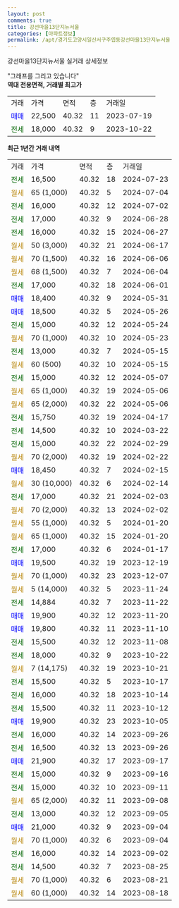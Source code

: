 ```yaml
---
layout: post
comments: true
title: 강선마을13단지뉴서울
categories: [아파트정보]
permalink: /apt/경기도고양시일산서구주엽동강선마을13단지뉴서울
---
```


강선마을13단지뉴서울 실거래 상세정보

<script type="text/javascript">
  google.charts.load('current', {'packages':['line', 'corechart']});
  google.charts.setOnLoadCallback(drawChart);

  function drawChart() {
    var data = new google.visualization.DataTable();
    data.addColumn('date', '거래일');
    data.addColumn('number', "매매");
    data.addColumn('number', "전세");
    data.addColumn('number', "전매");

    data.addRows([[new Date(Date.parse("2024-07-23")), null, 16500, null], [new Date(Date.parse("2024-07-04")), null, null, null], [new Date(Date.parse("2024-07-02")), null, 16000, null], [new Date(Date.parse("2024-06-28")), null, 17000, null], [new Date(Date.parse("2024-06-27")), null, 16000, null], [new Date(Date.parse("2024-06-17")), null, null, null], [new Date(Date.parse("2024-06-06")), null, null, null], [new Date(Date.parse("2024-06-04")), null, null, null], [new Date(Date.parse("2024-06-01")), null, 17000, null], [new Date(Date.parse("2024-05-31")), 18400, null, null], [new Date(Date.parse("2024-05-26")), 18500, null, null], [new Date(Date.parse("2024-05-24")), null, 15000, null], [new Date(Date.parse("2024-05-23")), null, null, null], [new Date(Date.parse("2024-05-15")), null, 13000, null], [new Date(Date.parse("2024-05-15")), null, null, null], [new Date(Date.parse("2024-05-07")), null, 15000, null], [new Date(Date.parse("2024-05-06")), null, null, null], [new Date(Date.parse("2024-05-06")), null, null, null], [new Date(Date.parse("2024-04-17")), null, 15750, null], [new Date(Date.parse("2024-03-22")), null, 14500, null], [new Date(Date.parse("2024-02-29")), null, 15000, null], [new Date(Date.parse("2024-02-22")), null, null, null], [new Date(Date.parse("2024-02-15")), 18450, null, null], [new Date(Date.parse("2024-02-14")), null, null, null], [new Date(Date.parse("2024-02-03")), null, 17000, null], [new Date(Date.parse("2024-02-02")), null, null, null], [new Date(Date.parse("2024-01-20")), null, null, null], [new Date(Date.parse("2024-01-20")), null, null, null], [new Date(Date.parse("2024-01-17")), null, 17000, null], [new Date(Date.parse("2023-12-19")), 19500, null, null], [new Date(Date.parse("2023-12-07")), null, null, null], [new Date(Date.parse("2023-11-24")), null, null, null], [new Date(Date.parse("2023-11-22")), null, 14884, null], [new Date(Date.parse("2023-11-20")), 19900, null, null], [new Date(Date.parse("2023-11-10")), 19800, null, null], [new Date(Date.parse("2023-11-08")), null, 15500, null], [new Date(Date.parse("2023-10-22")), null, 18000, null], [new Date(Date.parse("2023-10-21")), null, null, null], [new Date(Date.parse("2023-10-17")), null, 15500, null], [new Date(Date.parse("2023-10-14")), null, 16000, null], [new Date(Date.parse("2023-10-12")), null, 15500, null], [new Date(Date.parse("2023-10-05")), 19900, null, null], [new Date(Date.parse("2023-09-26")), null, 16000, null], [new Date(Date.parse("2023-09-26")), null, 16500, null], [new Date(Date.parse("2023-09-17")), 21900, null, null], [new Date(Date.parse("2023-09-16")), null, 15000, null], [new Date(Date.parse("2023-09-11")), null, 15000, null], [new Date(Date.parse("2023-09-08")), null, null, null], [new Date(Date.parse("2023-09-05")), null, 13000, null], [new Date(Date.parse("2023-09-04")), 21000, null, null], [new Date(Date.parse("2023-09-04")), null, null, null], [new Date(Date.parse("2023-09-02")), null, 16000, null], [new Date(Date.parse("2023-08-25")), null, 14500, null], [new Date(Date.parse("2023-08-21")), null, null, null], [new Date(Date.parse("2023-08-18")), null, null, null]]);

    var options = {
      hAxis: {
        format: 'yyyy/MM/dd'
      },    
      lineWidth: 0,
      pointsVisible: true,    
      title: '최근 1년간 유형별 실거래가 분포',
      legend: { position: 'bottom' }
    };

    var formatter = new google.visualization.NumberFormat({pattern:'###,###'} );
    formatter.format(data, 1);
    formatter.format(data, 2);
    
    setTimeout(function() {
        var chart = new google.visualization.LineChart(document.getElementById('columnchart_material'));
        chart.draw(data, (options));
        document.getElementById('loading').style.display = 'none';
    }, 200);
  }
</script>


<div id="loading" style="z-index:20; display: block; margin-left: 0px">"그래프를 그리고 있습니다"</div>
<div id="columnchart_material" style="width: 95%; margin-left: 0px; display: block"></div>
<!-- contents start -->
<b>역대 전용면적, 거래별 최고가</b>
<table class="sortable">
    <tr>
      <td>거래</td>
      <td>가격</td>
      <td>면적</td>
      <td>층</td>
      <td>거래일</td>
    </tr>
        <tr>
          <td><a style="color: blue">매매</a></td>
          <td>22,500</td>
          <td>40.32</td>
          <td>11</td>
          <td>2023-07-19</td>
        </tr>        
        <tr>
              <td><a style="color: darkgreen">전세</a></td>
              <td>18,000</td>
              <td>40.32</td>
              <td>9</td>
              <td>2023-10-22</td>
            </tr>        
    
</table>

<b>최근 1년간 거래 내역</b>

<table class="sortable">
    <tr>
      <td>거래</td>
      <td>가격</td>
      <td>면적</td>
      <td>층</td>
      <td>거래일</td>
    </tr>
    <tr>
      <td><a style="color: darkgreen">전세</a></td>
      <td>16,500</td>
      <td>40.32</td>
      <td>18</td>
      <td>2024-07-23</td>
    </tr>          <tr>
      <td><a style="color: darkgoldenrod">월세</a></td>
      <td>65 (1,000)</td>
      <td>40.32</td>
      <td>5</td>
      <td>2024-07-04</td>
    </tr>          <tr>
      <td><a style="color: darkgreen">전세</a></td>
      <td>16,000</td>
      <td>40.32</td>
      <td>12</td>
      <td>2024-07-02</td>
    </tr>          <tr>
      <td><a style="color: darkgreen">전세</a></td>
      <td>17,000</td>
      <td>40.32</td>
      <td>9</td>
      <td>2024-06-28</td>
    </tr>          <tr>
      <td><a style="color: darkgreen">전세</a></td>
      <td>16,000</td>
      <td>40.32</td>
      <td>15</td>
      <td>2024-06-27</td>
    </tr>          <tr>
      <td><a style="color: darkgoldenrod">월세</a></td>
      <td>50 (3,000)</td>
      <td>40.32</td>
      <td>21</td>
      <td>2024-06-17</td>
    </tr>          <tr>
      <td><a style="color: darkgoldenrod">월세</a></td>
      <td>70 (1,500)</td>
      <td>40.32</td>
      <td>16</td>
      <td>2024-06-06</td>
    </tr>          <tr>
      <td><a style="color: darkgoldenrod">월세</a></td>
      <td>68 (1,500)</td>
      <td>40.32</td>
      <td>7</td>
      <td>2024-06-04</td>
    </tr>          <tr>
      <td><a style="color: darkgreen">전세</a></td>
      <td>17,000</td>
      <td>40.32</td>
      <td>18</td>
      <td>2024-06-01</td>
    </tr>          <tr>
      <td><a style="color: blue">매매</a></td>
      <td>18,400</td>
      <td>40.32</td>
      <td>9</td>
      <td>2024-05-31</td>
    </tr>          <tr>
      <td><a style="color: blue">매매</a></td>
      <td>18,500</td>
      <td>40.32</td>
      <td>5</td>
      <td>2024-05-26</td>
    </tr>          <tr>
      <td><a style="color: darkgreen">전세</a></td>
      <td>15,000</td>
      <td>40.32</td>
      <td>12</td>
      <td>2024-05-24</td>
    </tr>          <tr>
      <td><a style="color: darkgoldenrod">월세</a></td>
      <td>70 (1,000)</td>
      <td>40.32</td>
      <td>10</td>
      <td>2024-05-23</td>
    </tr>          <tr>
      <td><a style="color: darkgreen">전세</a></td>
      <td>13,000</td>
      <td>40.32</td>
      <td>7</td>
      <td>2024-05-15</td>
    </tr>          <tr>
      <td><a style="color: darkgoldenrod">월세</a></td>
      <td>60 (500)</td>
      <td>40.32</td>
      <td>10</td>
      <td>2024-05-15</td>
    </tr>          <tr>
      <td><a style="color: darkgreen">전세</a></td>
      <td>15,000</td>
      <td>40.32</td>
      <td>12</td>
      <td>2024-05-07</td>
    </tr>          <tr>
      <td><a style="color: darkgoldenrod">월세</a></td>
      <td>65 (1,000)</td>
      <td>40.32</td>
      <td>19</td>
      <td>2024-05-06</td>
    </tr>          <tr>
      <td><a style="color: darkgoldenrod">월세</a></td>
      <td>65 (2,000)</td>
      <td>40.32</td>
      <td>22</td>
      <td>2024-05-06</td>
    </tr>          <tr>
      <td><a style="color: darkgreen">전세</a></td>
      <td>15,750</td>
      <td>40.32</td>
      <td>19</td>
      <td>2024-04-17</td>
    </tr>          <tr>
      <td><a style="color: darkgreen">전세</a></td>
      <td>14,500</td>
      <td>40.32</td>
      <td>10</td>
      <td>2024-03-22</td>
    </tr>          <tr>
      <td><a style="color: darkgreen">전세</a></td>
      <td>15,000</td>
      <td>40.32</td>
      <td>22</td>
      <td>2024-02-29</td>
    </tr>          <tr>
      <td><a style="color: darkgoldenrod">월세</a></td>
      <td>70 (2,000)</td>
      <td>40.32</td>
      <td>19</td>
      <td>2024-02-22</td>
    </tr>          <tr>
      <td><a style="color: blue">매매</a></td>
      <td>18,450</td>
      <td>40.32</td>
      <td>7</td>
      <td>2024-02-15</td>
    </tr>          <tr>
      <td><a style="color: darkgoldenrod">월세</a></td>
      <td>30 (10,000)</td>
      <td>40.32</td>
      <td>6</td>
      <td>2024-02-14</td>
    </tr>          <tr>
      <td><a style="color: darkgreen">전세</a></td>
      <td>17,000</td>
      <td>40.32</td>
      <td>21</td>
      <td>2024-02-03</td>
    </tr>          <tr>
      <td><a style="color: darkgoldenrod">월세</a></td>
      <td>70 (2,000)</td>
      <td>40.32</td>
      <td>13</td>
      <td>2024-02-02</td>
    </tr>          <tr>
      <td><a style="color: darkgoldenrod">월세</a></td>
      <td>55 (1,000)</td>
      <td>40.32</td>
      <td>5</td>
      <td>2024-01-20</td>
    </tr>          <tr>
      <td><a style="color: darkgoldenrod">월세</a></td>
      <td>65 (1,000)</td>
      <td>40.32</td>
      <td>15</td>
      <td>2024-01-20</td>
    </tr>          <tr>
      <td><a style="color: darkgreen">전세</a></td>
      <td>17,000</td>
      <td>40.32</td>
      <td>6</td>
      <td>2024-01-17</td>
    </tr>          <tr>
      <td><a style="color: blue">매매</a></td>
      <td>19,500</td>
      <td>40.32</td>
      <td>19</td>
      <td>2023-12-19</td>
    </tr>          <tr>
      <td><a style="color: darkgoldenrod">월세</a></td>
      <td>70 (1,000)</td>
      <td>40.32</td>
      <td>23</td>
      <td>2023-12-07</td>
    </tr>          <tr>
      <td><a style="color: darkgoldenrod">월세</a></td>
      <td>5 (14,000)</td>
      <td>40.32</td>
      <td>5</td>
      <td>2023-11-24</td>
    </tr>          <tr>
      <td><a style="color: darkgreen">전세</a></td>
      <td>14,884</td>
      <td>40.32</td>
      <td>7</td>
      <td>2023-11-22</td>
    </tr>          <tr>
      <td><a style="color: blue">매매</a></td>
      <td>19,900</td>
      <td>40.32</td>
      <td>12</td>
      <td>2023-11-20</td>
    </tr>          <tr>
      <td><a style="color: blue">매매</a></td>
      <td>19,800</td>
      <td>40.32</td>
      <td>11</td>
      <td>2023-11-10</td>
    </tr>          <tr>
      <td><a style="color: darkgreen">전세</a></td>
      <td>15,500</td>
      <td>40.32</td>
      <td>12</td>
      <td>2023-11-08</td>
    </tr>          <tr>
      <td><a style="color: darkgreen">전세</a></td>
      <td>18,000</td>
      <td>40.32</td>
      <td>9</td>
      <td>2023-10-22</td>
    </tr>          <tr>
      <td><a style="color: darkgoldenrod">월세</a></td>
      <td>7 (14,175)</td>
      <td>40.32</td>
      <td>19</td>
      <td>2023-10-21</td>
    </tr>          <tr>
      <td><a style="color: darkgreen">전세</a></td>
      <td>15,500</td>
      <td>40.32</td>
      <td>5</td>
      <td>2023-10-17</td>
    </tr>          <tr>
      <td><a style="color: darkgreen">전세</a></td>
      <td>16,000</td>
      <td>40.32</td>
      <td>18</td>
      <td>2023-10-14</td>
    </tr>          <tr>
      <td><a style="color: darkgreen">전세</a></td>
      <td>15,500</td>
      <td>40.32</td>
      <td>11</td>
      <td>2023-10-12</td>
    </tr>          <tr>
      <td><a style="color: blue">매매</a></td>
      <td>19,900</td>
      <td>40.32</td>
      <td>23</td>
      <td>2023-10-05</td>
    </tr>          <tr>
      <td><a style="color: darkgreen">전세</a></td>
      <td>16,000</td>
      <td>40.32</td>
      <td>14</td>
      <td>2023-09-26</td>
    </tr>          <tr>
      <td><a style="color: darkgreen">전세</a></td>
      <td>16,500</td>
      <td>40.32</td>
      <td>13</td>
      <td>2023-09-26</td>
    </tr>          <tr>
      <td><a style="color: blue">매매</a></td>
      <td>21,900</td>
      <td>40.32</td>
      <td>17</td>
      <td>2023-09-17</td>
    </tr>          <tr>
      <td><a style="color: darkgreen">전세</a></td>
      <td>15,000</td>
      <td>40.32</td>
      <td>9</td>
      <td>2023-09-16</td>
    </tr>          <tr>
      <td><a style="color: darkgreen">전세</a></td>
      <td>15,000</td>
      <td>40.32</td>
      <td>10</td>
      <td>2023-09-11</td>
    </tr>          <tr>
      <td><a style="color: darkgoldenrod">월세</a></td>
      <td>65 (2,000)</td>
      <td>40.32</td>
      <td>11</td>
      <td>2023-09-08</td>
    </tr>          <tr>
      <td><a style="color: darkgreen">전세</a></td>
      <td>13,000</td>
      <td>40.32</td>
      <td>12</td>
      <td>2023-09-05</td>
    </tr>          <tr>
      <td><a style="color: blue">매매</a></td>
      <td>21,000</td>
      <td>40.32</td>
      <td>9</td>
      <td>2023-09-04</td>
    </tr>          <tr>
      <td><a style="color: darkgoldenrod">월세</a></td>
      <td>70 (1,000)</td>
      <td>40.32</td>
      <td>6</td>
      <td>2023-09-04</td>
    </tr>          <tr>
      <td><a style="color: darkgreen">전세</a></td>
      <td>16,000</td>
      <td>40.32</td>
      <td>14</td>
      <td>2023-09-02</td>
    </tr>          <tr>
      <td><a style="color: darkgreen">전세</a></td>
      <td>14,500</td>
      <td>40.32</td>
      <td>7</td>
      <td>2023-08-25</td>
    </tr>          <tr>
      <td><a style="color: darkgoldenrod">월세</a></td>
      <td>70 (1,000)</td>
      <td>40.32</td>
      <td>6</td>
      <td>2023-08-21</td>
    </tr>          <tr>
      <td><a style="color: darkgoldenrod">월세</a></td>
      <td>60 (1,000)</td>
      <td>40.32</td>
      <td>14</td>
      <td>2023-08-18</td>
    </tr>      </table>
<!-- contents end -->    


